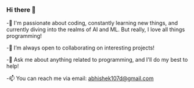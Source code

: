 ### Hi there 👋

-🌱 I'm passionate about coding, constantly learning new things, and currently
    diving into the realms of AI and ML. But really, I love all things programming!

-👯 I’m always open to collaborating on interesting projects!

-💬 Ask me about anything related to programming, and I'll do my best to help!

-📫 You can reach me via email: abhishek107d@gmail.com

